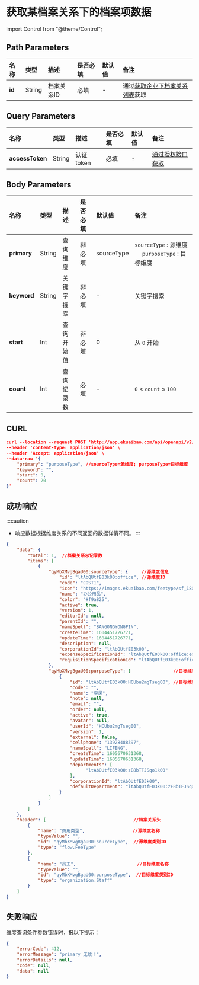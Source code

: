 # 获取某档案关系下的档案项数据

import Control from "@theme/Control";

<Control
method="POST"
url="/api/openapi/v2/recordLink/getRecordLinkList/$`id`"
/>

## Path Parameters

| 名称 | 类型 | 描述 | 是否必填 | 默认值 | 备注 |
| :--- | :--- | :--- | :--- |:--- | :--- |
| **id** | String | 档案关系ID | 必填 | - | 通过[获取企业下档案关系列表](/docs/open-api/recordLink/get-dimension-relation)获取 | 

## Query Parameters

| 名称 | 类型 | 描述 | 是否必填 | 默认值 | 备注 |
| :--- | :--- | :--- | :--- |:--- | :--- |
| **accessToken** | String | 认证token | 必填 | - | [通过授权接口获取](/docs/open-api/getting-started/auth) |

## Body Parameters

| 名称 | 类型 | 描述 | 是否必填 | 默认值 | 备注 |
| :--- | :--- | :--- | :--- |:--- | :--- |
| **primary** | String  | 查询维度	| 非必填  | sourceType | `sourceType` : 源维度 &emsp; `purposeType` : 目标维度 |
| **keyword** | String  | 关键字搜索	| 非必填  | -          | 关键字搜索 |
| **start**   | Int     | 查询开始值	| 非必填  | 0          | 从 `0` 开始 |
| **count**   | Int     | 查询记录数	| 必填    | -          | `0` < `count` ≤ `100` |

## CURL
```json
curl --location --request POST 'http://app.ekuaibao.com/api/openapi/v2/recordLink/getRecordLinkList/$qyMbXMvgBgaU00?accessToken=73QbYDmzCc6I00' \
--header 'content-type: application/json' \
--header 'Accept: application/json' \
--data-raw '{
    "primary": "purposeType", //sourceType=源维度; purposeType=目标维度
    "keyword": "",
    "start": 0,
    "count": 20
}'
```

## 成功响应
:::caution
- 响应数据根据维度关系的不同返回的数据详情不同。
:::

```json
{
    "data": { 
        "total": 1,  //档案关系总记录数
        "items": [
            {
                "qyMbXMvgBgaU00:sourceType": {     //源维度信息
                    "id": "ltAbQUtfE03k00:office", //源维度ID
                    "code": "COST1",
                    "icon": "https://images.ekuaibao.com/feetype/sf_1800.png",
                    "name": "办公用品",
                    "color": "#f9a825",
                    "active": true,
                    "version": 1,
                    "editorId": null,
                    "parentId": "",
                    "nameSpell": "BANGONGYONGPIN",
                    "createTime": 1604451726771,
                    "updateTime": 1604451726771,
                    "description": null,
                    "corporationId": "ltAbQUtfE03k00",
                    "expenseSpecificationId": "ltAbQUtfE03k00:office:expense:f4576a9785f1e7b056b7653a880da64e07bf3588",
                    "requisitionSpecificationId": "ltAbQUtfE03k00:office:requisition:4f039e78352b627928430324ee7821d262a713c9"
                },
                "qyMbXMvgBgaU00:purposeType": [                //目标维度信息
                    {
                        "id": "ltAbQUtfE03k00:HCUbu2mgTseg00", //目标维度ID
                        "code": "",
                        "name": "李凤",
                        "note": null,
                        "email": "",
                        "order": null,
                        "active": true,
                        "avatar": null,
                        "userId": "HCUbu2mgTseg00",
                        "version": 1,
                        "external": false,
                        "cellphone": "13928488397",
                        "nameSpell": "LIFENG",
                        "createTime": 1605670631368,
                        "updateTime": 1605670631368,
                        "departments": [
                              "ltAbQUtfE03k00:zE8bTFJSqo1k00"
                        ],
                        "corporationId": "ltAbQUtfE03k00",
                        "defaultDepartment": "ltAbQUtfE03k00:zE8bTFJSqo1k00"
                    }
                ]
            }
        ]
    },
    "header": [                                 //档案关系头
        {
            "name": "费用类型",                  //源维度名称
            "typeValue": "",
            "id": "qyMbXMvgBgaU00:sourceType",  //源维度类别ID
            "type": "flow.FeeType"
        },
        {
            "name": "员工",                       //目标维度名称
            "typeValue": "",
            "id": "qyMbXMvgBgaU00:purposeType",  //目标维度类别ID
            "type": "organization.Staff"
        }
    ]
}
```

## 失败响应
维度查询条件参数错误时，报以下提示：
```json
{
    "errorCode": 412,
    "errorMessage": "primary 无效！",
    "errorDetails": null,
    "code": null,
    "data": null
}
```